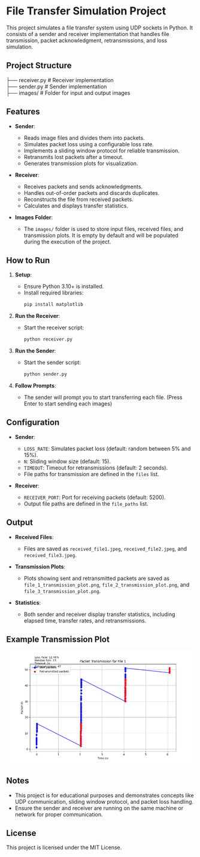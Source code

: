 # File Transfer Simulation Project

This project simulates a file transfer system using UDP sockets in Python. It consists of a sender and receiver implementation that handles file transmission, packet acknowledgment, retransmissions, and loss simulation.

## Project Structure
  ├── receiver.py # Receiver implementation <br>
  ├── sender.py # Sender implementation <br>
  ├── images/ # Folder for input and output images <br>


## Features

- **Sender**:
  - Reads image files and divides them into packets.
  - Simulates packet loss using a configurable loss rate.
  - Implements a sliding window protocol for reliable transmission.
  - Retransmits lost packets after a timeout.
  - Generates transmission plots for visualization.

- **Receiver**:
  - Receives packets and sends acknowledgments.
  - Handles out-of-order packets and discards duplicates.
  - Reconstructs the file from received packets.
  - Calculates and displays transfer statistics.

- **Images Folder**:
  - The `images/` folder is used to store input files, received files, and transmission plots. It is empty by default and will be populated during the execution of the project.


## How to Run

1. **Setup**:
   - Ensure Python 3.10+ is installed.
   - Install required libraries:
     ```bash
     pip install matplotlib
     ```

2. **Run the Receiver**:
   - Start the receiver script:
     ```bash
     python receiver.py
     ```

3. **Run the Sender**:
   - Start the sender script:
     ```bash
     python sender.py
     ```

4. **Follow Prompts**:
   - The sender will prompt you to start transferring each file. (Press Enter to start sending each images)

## Configuration

- **Sender**:
  - `LOSS_RATE`: Simulates packet loss (default: random between 5% and 15%).
  - `N`: Sliding window size (default: 15).
  - `TIMEOUT`: Timeout for retransmissions (default: 2 seconds).
  - File paths for transmission are defined in the `files` list.

- **Receiver**:
  - `RECEIVER_PORT`: Port for receiving packets (default: 5200).
  - Output file paths are defined in the `file_paths` list.

## Output

- **Received Files**:
  - Files are saved as `received_file1.jpeg`, `received_file2.jpeg`, and `received_file3.jpeg`.

- **Transmission Plots**:
  - Plots showing sent and retransmitted packets are saved as `file_1_transmission_plot.png`, `file_2_transmission_plot.png`, and `file_3_transmission_plot.png`.

- **Statistics**:
  - Both sender and receiver display transfer statistics, including elapsed time, transfer rates, and retransmissions.

## Example Transmission Plot

![Transmission Plot](images/file_1_transmission_plot.png)

## Notes

- This project is for educational purposes and demonstrates concepts like UDP communication, sliding window protocol, and packet loss handling.
- Ensure the sender and receiver are running on the same machine or network for proper communication.

## License

This project is licensed under the MIT License.